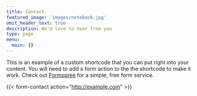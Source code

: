 ```yaml
---
title: Contact
featured_image: 'images/notebook.jpg'
omit_header_text: true
description: We'd love to hear from you
type: page
menu:
  main: {}
---
```


This is an example of a custom shortcode that you can put right into your content. You will need to add a form action to the the shortcode to make it work. Check out [Formspree](http://formspree.io/) for a simple, free form service.

{{< form-contact action="http://example.com"  >}}
